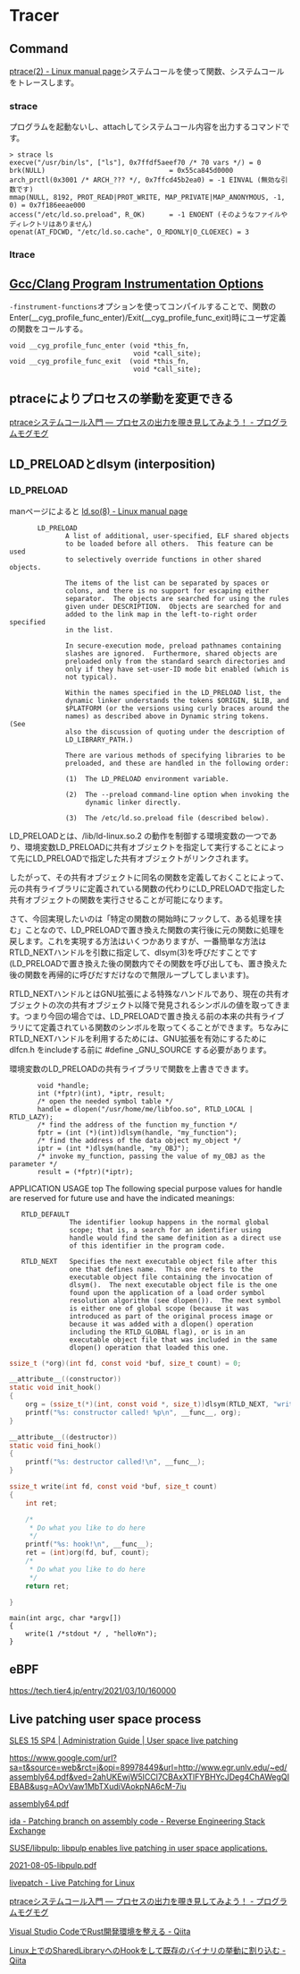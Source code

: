 # Tracer

## Command

[ptrace(2) - Linux manual page](https://man7.org/linux/man-pages/man2/ptrace.2.html)システムコールを使って関数、システムコールをトレースします。

### strace

プログラムを起動ないし、attachしてシステムコール内容を出力するコマンドです。

```shell
> strace ls
execve("/usr/bin/ls", ["ls"], 0x7ffdf5aeef70 /* 70 vars */) = 0
brk(NULL)                               = 0x55ca845d0000
arch_prctl(0x3001 /* ARCH_??? */, 0x7ffcd45b2ea0) = -1 EINVAL (無効な引数です)
mmap(NULL, 8192, PROT_READ|PROT_WRITE, MAP_PRIVATE|MAP_ANONYMOUS, -1, 0) = 0x7f186eeae000
access("/etc/ld.so.preload", R_OK)      = -1 ENOENT (そのようなファイルやディレクトリはありません)
openat(AT_FDCWD, "/etc/ld.so.cache", O_RDONLY|O_CLOEXEC) = 3
```

### ltrace

## [Gcc/Clang Program Instrumentation Options](https://gcc.gnu.org/onlinedocs/gcc/Instrumentation-Options.html#index-finstrument-functions)

`-finstrument-functions`オプションを使ってコンパイルすることで、関数のEnter(__cyg_profile_func_enter)/Exit(__cyg_profile_func_exit)時にユーザ定義の関数をコールする。

```
void __cyg_profile_func_enter (void *this_fn,
                               void *call_site);
void __cyg_profile_func_exit  (void *this_fn,
                               void *call_site);
```

## ptraceによりプロセスの挙動を変更できる

[ptraceシステムコール入門 ― プロセスの出力を覗き見してみよう！ - プログラムモグモグ](https://itchyny.hatenablog.com/entry/2017/07/31/090000)

## LD_PRELOADとdlsym (interposition)

### LD_PRELOAD

manページによると
[ld.so(8) - Linux manual page](https://man7.org/linux/man-pages/man8/ld.so.8.html)

```
       LD_PRELOAD
              A list of additional, user-specified, ELF shared objects
              to be loaded before all others.  This feature can be used
              to selectively override functions in other shared objects.

              The items of the list can be separated by spaces or
              colons, and there is no support for escaping either
              separator.  The objects are searched for using the rules
              given under DESCRIPTION.  Objects are searched for and
              added to the link map in the left-to-right order specified
              in the list.

              In secure-execution mode, preload pathnames containing
              slashes are ignored.  Furthermore, shared objects are
              preloaded only from the standard search directories and
              only if they have set-user-ID mode bit enabled (which is
              not typical).

              Within the names specified in the LD_PRELOAD list, the
              dynamic linker understands the tokens $ORIGIN, $LIB, and
              $PLATFORM (or the versions using curly braces around the
              names) as described above in Dynamic string tokens.  (See
              also the discussion of quoting under the description of
              LD_LIBRARY_PATH.)

              There are various methods of specifying libraries to be
              preloaded, and these are handled in the following order:

              (1)  The LD_PRELOAD environment variable.

              (2)  The --preload command-line option when invoking the
                   dynamic linker directly.

              (3)  The /etc/ld.so.preload file (described below).
```

LD_PRELOADとは、/lib/ld-linux.so.2 の動作を制御する環境変数の一つであり、環境変数LD_PRELOADに共有オブジェクトを指定して実行することによって先にLD_PRELOADで指定した共有オブジェクトがリンクされます。

したがって、その共有オブジェクトに同名の関数を定義しておくことによって、元の共有ライブラリに定義されている関数の代わりにLD_PRELOADで指定した共有オブジェクトの関数を実行させることが可能になります。

さて、今回実現したいのは「特定の関数の開始時にフックして、ある処理を挟む」ことなので、LD_PRELOADで置き換えた関数の実行後に元の関数に処理を戻します。これを実現する方法はいくつかありますが、一番簡単な方法はRTLD_NEXTハンドルを引数に指定して、dlsym(3)を呼びだすことです (LD_PRELOADで置き換えた後の関数内でその関数を呼び出しても、置き換えた後の関数を再帰的に呼びだすだけなので無限ループしてしまいます)。

RTLD_NEXTハンドルとはGNU拡張による特殊なハンドルであり、現在の共有オブジェクトの次の共有オブジェクト以降で発見されるシンボルの値を取ってきます。つまり今回の場合では、LD_PRELOADで置き換える前の本来の共有ライブラリにて定義されている関数のシンボルを取ってくることができます。ちなみにRTLD_NEXTハンドルを利用するためには、GNU拡張を有効にするためにdlfcn.h をincludeする前に #define _GNU_SOURCE する必要があります。

環境変数のLD_PRELOADの共有ライブラリで関数を上書きできます。


           void *handle;
           int (*fptr)(int), *iptr, result;
           /* open the needed symbol table */
           handle = dlopen("/usr/home/me/libfoo.so", RTLD_LOCAL | RTLD_LAZY);
           /* find the address of the function my_function */
           fptr = (int (*)(int))dlsym(handle, "my_function");
           /* find the address of the data object my_object */
           iptr = (int *)dlsym(handle, "my_OBJ");
           /* invoke my_function, passing the value of my_OBJ as the parameter */
           result = (*fptr)(*iptr);
APPLICATION USAGE         top
       The following special purpose values for handle are reserved for
       future use and have the indicated meanings:

       RTLD_DEFAULT
                   The identifier lookup happens in the normal global
                   scope; that is, a search for an identifier using
                   handle would find the same definition as a direct use
                   of this identifier in the program code.

       RTLD_NEXT   Specifies the next executable object file after this
                   one that defines name.  This one refers to the
                   executable object file containing the invocation of
                   dlsym().  The next executable object file is the one
                   found upon the application of a load order symbol
                   resolution algorithm (see dlopen()).  The next symbol
                   is either one of global scope (because it was
                   introduced as part of the original process image or
                   because it was added with a dlopen() operation
                   including the RTLD_GLOBAL flag), or is in an
                   executable object file that was included in the same
                   dlopen() operation that loaded this one.


```c title="interposition.c"
ssize_t (*org)(int fd, const void *buf, size_t count) = 0;

__attribute__((constructor))
static void init_hook()
{
	org = (ssize_t(*)(int, const void *, size_t))dlsym(RTLD_NEXT, "write");
	printf("%s: constructor called! %p\n", __func__, org);
}

__attribute__((destructor))
static void fini_hook()
{
	printf("%s: destructor called!\n", __func__);
}

ssize_t write(int fd, const void *buf, size_t count)
{
	int ret;

	/*
	 * Do what you like to do here
	 */ 
	printf("%s: hook!\n", __func__);
	ret = (int)org(fd, buf, count);
	/*
	 * Do what you like to do here
	 */
    return ret;

}

```

``` title="main.c"
main(int argc, char *argv[])
{
    write(1 /*stdout */ , "hello¥n");
}
```

## eBPF

https://tech.tier4.jp/entry/2021/03/10/160000

## Live patching user space process

[SLES 15 SP4 | Administration Guide | User space live patching](https://documentation.suse.com/sles/15-SP4/html/SLES-all/cha-ulp.html)


https://www.google.com/url?sa=t&source=web&rct=j&opi=89978449&url=http://www.egr.unlv.edu/~ed/assembly64.pdf&ved=2ahUKEwjW5ICCl7CBAxXTlFYBHYcJDeg4ChAWegQIEBAB&usg=AOvVaw1MbTXudiVAokpNA6cM-7iu

[assembly64.pdf](http://www.egr.unlv.edu/~ed/assembly64.pdf)

[ida - Patching branch on assembly code - Reverse Engineering Stack Exchange](https://reverseengineering.stackexchange.com/questions/17734/patching-branch-on-assembly-code)

[SUSE/libpulp: libpulp enables live patching in user space applications.](https://github.com/SUSE/libpulp)

[2021-08-05-libpulp.pdf](https://www.pdxlinux.org/2021-08-05-libpulp.pdf)

[livepatch - Live Patching for Linux](http://ukai.jp/Software/livepatch/)

[ptraceシステムコール入門 ― プロセスの出力を覗き見してみよう！ - プログラムモグモグ](https://itchyny.hatenablog.com/entry/2017/07/31/090000)

[Visual Studio CodeでRust開発環境を整える - Qiita](https://qiita.com/84zume/items/377033ab6b6aee2a68d7)

[Linux上でのSharedLibraryへのHookをして既存のバイナリの挙動に割り込む - Qiita](https://qiita.com/recuraki/items/9b02508d4e547e2c0e52)